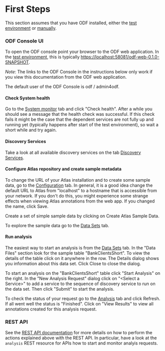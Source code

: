 <!--
  ~ Licensed to the Apache Software Foundation (ASF) under one
  ~ or more contributor license agreements.  See the NOTICE file
  ~ distributed with this work for additional information
  ~ regarding copyright ownership.  The ASF licenses this file
  ~ to you under the Apache License, Version 2.0 (the
  ~ "License"); you may not use this file except in compliance
  ~ with the License.  You may obtain a copy of the License at
  ~
  ~     http://www.apache.org/licenses/LICENSE-2.0
  ~
  ~ Unless required by applicable law or agreed to in writing, software
  ~ distributed under the License is distributed on an "AS IS" BASIS,
  ~ WITHOUT WARRANTIES OR CONDITIONS OF ANY KIND, either express or implied.
  ~ See the License for the specific language governing permissions and
  ~ limitations under the License.
  -->

# First Steps

This section assumes that you have ODF installed, either the
[test environment](test-env.html) or [manually](install.html).


### ODF Console UI

To open the ODF console point your browser to the ODF web application.
In the [test environment](test-env.html), this is typically
[https://localhost:58081/odf-web-0.1.0-SNAPSHOT](https://localhost:58081/odf-web-0.1.0-SNAPSHOT).

*Note*: The links to the ODF Console in the instructions below only work if you view this documentation
from the ODF web application.

The default user of the ODF Console is odf / admin4odf.


#### Check System health
Go to the [System monitor](/odf-web-0.1.0-SNAPSHOT/#monitor) tab and
click "Check health". After a while you should see a message
that the health check was successful. If this check fails it might be the case that the dependent services
are not fully up and running yet (typically happens after start of the test environment), so wait a short while
and try again.

#### Discovery Services
Take a look at all available discovery services on the tab [Discovery Services](/odf-web-0.1.0-SNAPSHOT/#discoveryServices).

#### Configure Atlas repository and create sample metadata

To change the URL of your Atlas installation and to create some sample data, go
to the [Configuration](/odf-web-0.1.0-SNAPSHOT/#configuration) tab.
In general, it is a good idea change the default URL to Atlas from "localhost" to a hostname that is accessible
from your network. If you don't do this, you might experience some strange effects when viewing
Atlas annotations from the web app.
If you changed the name, click Save.

Create a set of simple sample data by clicking on Create Atlas Sample Data.

To explore the sample data go to the [Data Sets](/odf-web-0.1.0-SNAPSHOT/#data) tab.

#### Run analysis

The easiest way to start an analysis is from the [Data Sets](/odf-web-0.1.0-SNAPSHOT/#data) tab.
In the "Data Files" section look for the sample table "BankClientsShort".
To view the details of the table click on it anywhere in the row. The Details dialog
shows you information about this data set. Click Close to close the dialog.

To start an analysis on the "BankClientsShort" table click "Start Analysis" on the right.
In the "New Analysis Request" dialog click on "&lt;Select a Service&gt;" to add a service to
the sequence of discovery service to run on the data set. Then click "Submit" to start the analysis.

To check the status of your request go to the
[Analysis](/odf-web-0.1.0-SNAPSHOT/#analysis) tab and click Refresh.
If all went well the status is "Finished".
Click on "View Results" to view all annotations created for this analysis request.


### REST API
See the [REST API documentation](/odf-web-0.1.0-SNAPSHOT/swagger) for more details on how to
perform the actions explained above with the REST API.
In particular, have a look at the ``analysis`` REST resource for APIs how to start and
monitor analyis requests.
